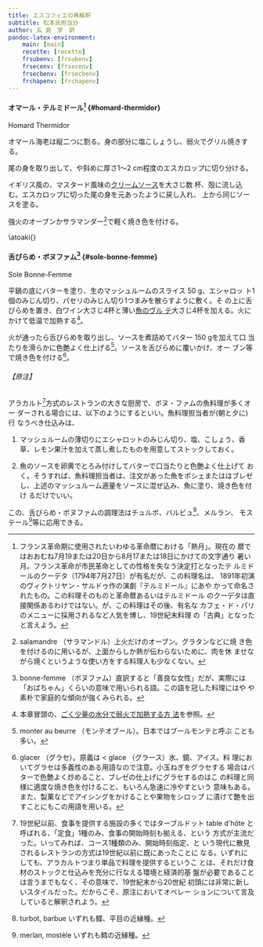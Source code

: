 ```yaml
---
title: エスコフィエの再解釈
subtitle: 松本氏担当分
author: 五 島　学　訳
pandoc-latex-environment:
    main: [main]
    recette: [recette]
    frsubenv: [frsubenv]
    frsecenv: [frsecenv]
    frsecbenv: [frsecbenv]
    frchapenv: [frchapenv]
---
```



<div class="recette">


#### オマール・テルミドール[^1] {#homard-thermidor}

<div class="frsubenv">Homard Thermidor</div>

オマール海老は縦二つに割る。身の部分に塩こしょうし、弱火でグリル焼きす
る。

尾の身を取り出して、や斜めに厚さ1〜2 cm程度のエスカロップに切り分ける。

イギリス風の、マスタード風味の[クリームソース](#cream-sauce)を大さじ数
杯、殻に流し込む。エスカロップに切った尾の身を元あったように戻し入れ、
上から同じソースを塗る。

強火のオーブンかサラマンダー[^2]で軽く焼き色を付ける。

[^1]: フランス革命期に使用されたいわゆる革命暦における「熱月」。現在の
    暦ではおおむね7月19または20日から8月17または18日にかけての文字通り
    暑い月。フランス革命が市民革命としての性格を失なう決定打となったテ
    ルミドールのクーデタ（1794年7月27日）が有名だが、この料理名は、
    1891年初演のヴィクトリヤン・サルドゥ作の演劇『テルミドール』にあや
    かって命名されたもの。この料理そのものと革命暦あるいはテルミドール
    のクーデタは直接関係あるわけではない。が、この料理はその後、有名な
    カフェ・ド・パリのメニューに採用されるなど人気を博し、19世紀末料理
    の「古典」となったと言えよう。

[^2]: salamandre （サラマンドル）上火だけのオーブン。グラタンなどに焼
    き色を付けるのに用いるが、上面からしか熱が伝わらないために、肉を休
    ませながら焼くというような使い方をする料理人も少なくない。


\atoaki{}

#### 舌びらめ・ボヌファム[^3] {#sole-bonne-femme}

<div class="frsubenv">Sole Bonne-Femme</div>

平鍋の底にバターを塗り、生のマッシュルームのスライス 50 g、エシャロッ
ト1個のみじん切り、パセリのみじん切り1つまみを散らすように敷く。そ
の上に舌びらめを置き、白ワイン大さじ4杯と薄い[魚のヴル
テ](#veloute-de-poisson)大さじ4杯を加える。火にかけて低温で加熱する[^4]。

火が通ったら舌びらめを取り出し、ソースを煮詰めてバター 150 gを加えて口
当たりを滑らかに色艶よく仕上げる[^5]。ソースを舌びらめに覆いかけ、オー
ブン等で焼き色を付ける[^6]。


###### 【原注】

アラカルト[^9]方式のレストランの大きな厨房で、ボヌ・ファムの魚料理が多くオー
ダーされる場合には、以下のようにするといい。魚料理担当者が(朝と夕に)行
なうべき仕込みは、

1. マッシュルームの薄切りにエシャロットのみじん切り、塩、こしょう、香
草、レモン果汁を加えて蒸し煮したものを用意してストックしておく。


2. 魚のソースを卵黄でとろみ付けしてバターで口当たりと色艶よく仕上げて
おく。そうすれば、魚料理担当者は、注文があった魚をポシェまたははブレゼ
し、上述のマッシュルーム適量をソースに混ぜ込み、魚に塗り、焼き色を付け
るだけでいい。

この、舌びらめ・ボヌファムの調理法はチュルボ、バルビュ[^7]、メルラン、
モステール[^8]等に応用できる。

[^3]: bonne-femme （ボヌファム）直訳すると「善良な女性」だが、実際には
    「おばちゃん」くらいの意味で用いられる語。この語を冠した料理にはや
    や素朴で家庭的な傾向が強くみられる。

[^4]: 本章冒頭の、[ごく少量の水分で弱火で加熱する方
    法](#cuissson-des-poissons-par-pochage-a-court-mouillement)を参照。

[^5]: monter au beurre （モンテオブール）。日本ではブールモンテと呼ぶ
    ことも多い。

[^6]: glacer （グラセ）。原義は < glace （グラース）氷、鏡、アイス。料
    理においてグラセは多義性のある用語なので注意。小玉ねぎをグラセする
    場合はバターで色艶よく炒めること、ブレゼの仕上げにグラセするのはこ
    の料理と同様に適度な焼き色を付けること、もいろん急速に冷やすという
    意味もある。また、製菓などでアイシングをかけることや果物をシロップ
    に漬けて艶を出すことにもこの用語を用いる。

[^7]: turbot, barbue いずれも鰈、平目の近縁種。

[^8]: merlan, mostèle いずれも鱈の近縁種。

[^9]: 19世紀以前、食事を提供する施設の多くではターブルドット table
    d'hôte と呼ばれる、「定食」1種のみ、食事の開始時刻も揃える、という
    方式が主流だった。いってみれば、コース1種類のみ、開始時刻指定、と
    いう現代に散見されるレストランの方式は19世紀以前に既にあったことに
    なる。いずれにしても、アラカルトつまり単品で料理を提供するというこ
    とは、それだけ食材のストックと仕込みを充分に行なえる環境と経済的基
    盤が必要であることは言うまでもなく、その意味で、19世紀末から20世紀
    初頭には非常に新しいスタイルだった。だからこそ、原注においてオペレー
    ションについて言及していると解釈されよう。


</div><!--endRecette-->
